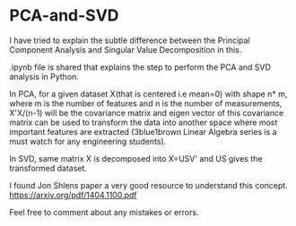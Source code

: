 # PCA-and-SVD
I have tried to explain the subtle difference between the Principal Component Analysis and Singular Value Decomposition in this.

.ipynb file is shared that explains the step to perform the PCA and SVD analysis in Python.


In PCA, for a given dataset X(that is centered i.e mean=0) with shape n* m, where m is the number of features and n is the number of measurements, X'X/(n-1) will be the covariance matrix and eigen vector of this covariance matrix can be used to transform the data into another space where most important features are extracted (3blue1brown Linear Algebra series is a must watch for any engineering students).

In SVD, same matrix X is decomposed into X=USV' and US gives the transformed dataset.

I found Jon Shlens paper a very good resource to understand this concept. 
https://arxiv.org/pdf/1404.1100.pdf

Feel free to comment about any mistakes or errors.
